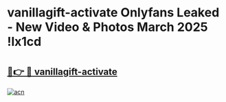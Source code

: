 # vanillagift-activate Onlyfans Leaked - New Video & Photos March 2025 !lx1cd

# <h2><a href="https://b8jc0d.iuczelnia.edu.pl?title=vanillagift-activate&ref=lx1cd">🔗👉 🔴 vanillagift-activate</a></h2>

[![acn](https://github.com/user-attachments/assets/0f9c940e-d8b0-45ae-aac7-cd30a18b3e1c)](https://b8jc0d.iuczelnia.edu.pl?title=vanillagift-activate&ref=lx1cd)

